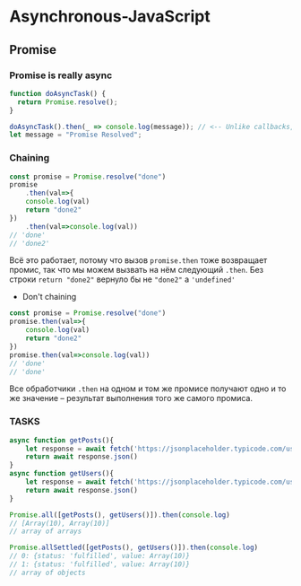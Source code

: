 # Asynchronous-JavaScript
 
## Promise

### Promise is really async
```javascript
function doAsyncTask() {
  return Promise.resolve();
}

doAsyncTask().then(_ => console.log(message)); // <-- Unlike callbacks, promises are always async, result will be "Promise Resolved"
let message = "Promise Resolved";
```
### Chaining
```javascript
const promise = Promise.resolve("done")
promise
    .then(val=>{
    console.log(val)
    return "done2"
})
    .then(val=>console.log(val))
// 'done'
// 'done2'

```
Всё это работает, потому что вызов ```promise.then``` тоже возвращает промис, так что мы можем вызвать на нём следующий ```.then```. Без строки ``` return "done2" ``` вернуло бы не ``` "done2" ``` а ``` 'undefined' ```

* Don't chaining
```javascript
const promise = Promise.resolve("done")
promise.then(val=>{
    console.log(val)
    return "done2"
})
promise.then(val=>console.log(val))
// 'done'
// 'done'

```
Все обработчики ```.then``` на одном и том же промисе получают одно и то же значение – результат выполнения того же самого промиса. 

### TASKS

```javascript
async function getPosts(){
    let response = await fetch('https://jsonplaceholder.typicode.com/users')
    return await response.json()
}
async function getUsers(){
    let response = await fetch('https://jsonplaceholder.typicode.com/users')
    return await response.json()
}

Promise.all([getPosts(), getUsers()]).then(console.log)
// [Array(10), Array(10)] 
// array of arrays

Promise.allSettled([getPosts(), getUsers()]).then(console.log)
// 0: {status: 'fulfilled', value: Array(10)}
// 1: {status: 'fulfilled', value: Array(10)}
// array of objects
```